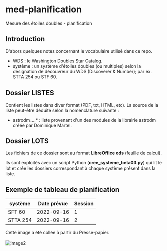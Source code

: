 # med-planification
Mesure des étoiles doubles - planification

## Introduction

D'abors quelques notes concernant le vocabulaire utilisé dans ce repo.

* WDS : le Washington Doubles Star Catalog.
* système : un système d'étoiles doubles (ou multiples) selon la désignation de découvreur du WDS (Discoverer & Number); par ex. STTA 254 ou STF 60.

## Dossier LISTES

Contient les listes dans diver format (PDF, txt, HTML, etc). La source de la liste peut-être déduite selon la nomenclature suivante :
* astrodm_...* : liste provenant d'un des modules de la librairie astrodm créée par Dominique Martel.

## Dossier LOTS
Les fichiers de ce dossier sont au format __LibreOffice ods__ (feuille de calcul).

Ils sont exploités avec un script Python (__cree_systeme_beta03.py__) qui lit le lot et crée les dossiers correspondant à chaque système présent dans la liste.

## Exemple de tableau de planification<br>
|système |Date prévue|Session|
|--------|-----------|-------|
|SFT 60  |2022-09-16 |1      |
|STTA 254|2022-09-16 |2      |

Cette image a été collée à partir du Presse-papier.<br><br>
![image2](https://user-images.githubusercontent.com/52057610/189502393-4bbe468b-7a19-4b2b-9824-7b253af39a5d.jpg)
